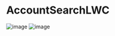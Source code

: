 # AccountSearchLWC
![image](https://user-images.githubusercontent.com/71832851/104810075-13787000-57fb-11eb-8098-ecff343fabdb.png)
![image](https://user-images.githubusercontent.com/71832851/104810153-8e418b00-57fb-11eb-8fb3-9824928cfb6f.png)

